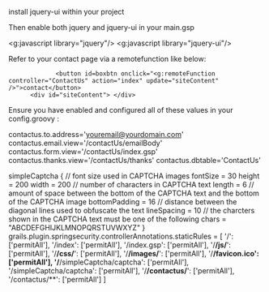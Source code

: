 install jquery-ui within your project 

Then enable both jquery and jquery-ui in your main.gsp


<g:javascript library="jquery"/>
<g:javascript library="jquery-ui"/>


Refer to your contact page via a remotefunction like below:


 <!-- added in spring-security-contactus form here as a button for test purposes -->
                 <button id=boxbtn onclick="<g:remoteFunction controller="ContactUs" action="index" update="siteContent" />">contact</button>
          <div id="siteContent"> </div>
                






Ensure you have enabled and configured all of these values in your config.groovy :


contactus.to.address='youremail@yourdomain.com'
contactus.email.view='/contactUs/emailBody'
contactus.form.view='/contactUs/index.gsp'
contactus.thanks.view='/contactUs/thanks'
contactus.dbtable='ContactUs'

simpleCaptcha {
		// font size used in CAPTCHA images
		fontSize = 30
		height = 200
		width = 200
		// number of characters in CAPTCHA text
		length = 6
		// amount of space between the bottom of the CAPTCHA text and the bottom of the CAPTCHA image
		bottomPadding = 16
		// distance between the diagonal lines used to obfuscate the text
		lineSpacing = 10
		// the charcters shown in the CAPTCHA text must be one of the following
		chars = "ABCDEFGHIJKLMNOPQRSTUVWXYZ"
}
grails.plugin.springsecurity.controllerAnnotations.staticRules = [
		'/': ['permitAll'],
		'/index': ['permitAll'],
		'/index.gsp': ['permitAll'],
		'/**/js/**': ['permitAll'],
		'/**/css/**': ['permitAll'],
		'/**/images/**': ['permitAll'],
		'/**/favicon.ico': ['permitAll'],
		'/**/simpleCaptcha/captcha': ['permitAll'],
		'/simpleCaptcha/captcha': ['permitAll'],
		'/**/contactus/**': ['permitAll'],
		'/contactus/**': ['permitAll']
]




